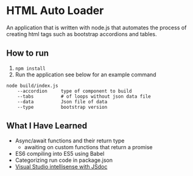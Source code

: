 # HTML Auto Loader #
An application that is written with node.js that automates the process of creating html tags such as bootstrap accordions and tables.

## How to run ##
1. `npm install`
2. Run the application see below for an example command
~~~~
node build/index.js
    --accordion     type of component to build
    --tabs          # of loops without json data file
    --data          Json file of data 
    --type          bootstrap version
~~~~

## What I Have Learned ##
- Async/await functions and their return type
    - awaiting on custom functions that return a promise
- ES6 compiling into ES5 using Babel
- Categorizing run code in package.json
- [Visual Studio intellisense with JSdoc](http://www.codedcontainer.com/visual-studio-code-javascript-intellisense-with-jsdoc/)
